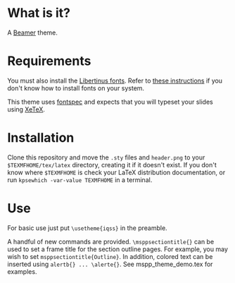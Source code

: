 # What is it?
A [Beamer](https://github.com/josephwright/beamer) theme.

# Requirements
You must also install the
[Libertinus fonts](https://github.com/khaledhosny/libertinus). 
Refer to 
[these
instructions](https://www.howtogeek.com/192980/how-to-install-remove-and-manage-fonts-on-windows-mac-and-linux/)
if you don't know how to install fonts on your system.

This theme uses [fontspec](https://github.com/wspr/fontspec/) and
expects that you will typeset your slides using
[XeTeX](http://xetex.sourceforge.net/).

# Installation
Clone this repository and move the `.sty` files and `header.png` to your
`$TEXMFHOME/tex/latex` directory, creating it if it doesn't exist. If
you don't know where `$TEXMFHOME` is check your LaTeX distribution
documentation, or run `kpsewhich -var-value TEXMFHOME` in a terminal.

# Use
For basic use just put `\usetheme{iqss}` in the preamble.

A handful of new commands are provided. `\msppsectiontitle{}` can be used to set a frame title for the section outline pages. For example, you may wish to set `msppsectiontitle{Outline}`. In addition, colored text can be inserted using `alertb{} ... \alerte{}`. See mspp_theme_demo.tex for examples.
